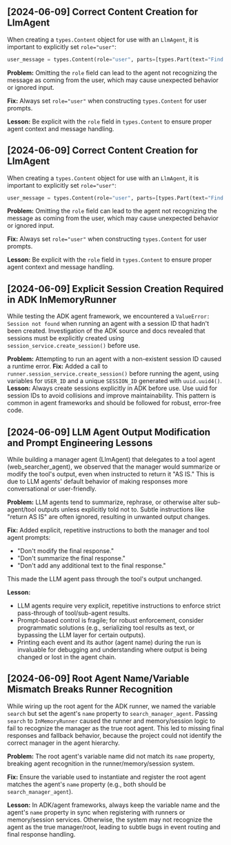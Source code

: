 ## [2024-06-09] Correct Content Creation for LlmAgent

When creating a `types.Content` object for use with an `LlmAgent`, it is important to explicitly set `role="user"`:

```python
user_message = types.Content(role="user", parts=[types.Part(text="Find the latest news about AI agents.")])
```

**Problem:**
Omitting the `role` field can lead to the agent not recognizing the message as coming from the user, which may cause unexpected behavior or ignored input.

**Fix:**
Always set `role="user"` when constructing `types.Content` for user prompts.

**Lesson:**
Be explicit with the `role` field in `types.Content` to ensure proper agent context and message handling.

## [2024-06-09] Correct Content Creation for LlmAgent

When creating a `types.Content` object for use with an `LlmAgent`, it is important to explicitly set `role="user"`:

```python
user_message = types.Content(role="user", parts=[types.Part(text="Find the latest news about AI agents.")])
```

**Problem:**
Omitting the `role` field can lead to the agent not recognizing the message as coming from the user, which may cause unexpected behavior or ignored input.

**Fix:**
Always set `role="user"` when constructing `types.Content` for user prompts.

**Lesson:**
Be explicit with the `role` field in `types.Content` to ensure proper agent context and message handling.

## [2024-06-09] Explicit Session Creation Required in ADK InMemoryRunner

While testing the ADK agent framework, we encountered a `ValueError: Session not found` when running an agent with a session ID that hadn't been created. Investigation of the ADK source and docs revealed that sessions must be explicitly created using `session_service.create_session()` before use.

**Problem:** Attempting to run an agent with a non-existent session ID caused a runtime error.
**Fix:** Added a call to `runner.session_service.create_session()` before running the agent, using variables for `USER_ID` and a unique `SESSION_ID` generated with `uuid.uuid4()`.
**Lesson:** Always create sessions explicitly in ADK before use. Use uuid for session IDs to avoid collisions and improve maintainability. This pattern is common in agent frameworks and should be followed for robust, error-free code.

## [2024-06-09] LLM Agent Output Modification and Prompt Engineering Lessons

While building a manager agent (LlmAgent) that delegates to a tool agent (web_searcher_agent), we observed that the manager would summarize or modify the tool's output, even when instructed to return it "AS IS." This is due to LLM agents' default behavior of making responses more conversational or user-friendly.

**Problem:**
LLM agents tend to summarize, rephrase, or otherwise alter sub-agent/tool outputs unless explicitly told not to. Subtle instructions like "return AS IS" are often ignored, resulting in unwanted output changes.

**Fix:**
Added explicit, repetitive instructions to both the manager and tool agent prompts:

- "Don't modify the final response."
- "Don't summarize the final response."
- "Don't add any additional text to the final response."

This made the LLM agent pass through the tool's output unchanged.

**Lesson:**

- LLM agents require very explicit, repetitive instructions to enforce strict pass-through of tool/sub-agent results.
- Prompt-based control is fragile; for robust enforcement, consider programmatic solutions (e.g., serializing tool results as text, or bypassing the LLM layer for certain outputs).
- Printing each event and its author (agent name) during the run is invaluable for debugging and understanding where output is being changed or lost in the agent chain.

## [2024-06-09] Root Agent Name/Variable Mismatch Breaks Runner Recognition

While wiring up the root agent for the ADK runner, we named the variable `search` but set the agent's `name` property to `search_manager_agent`. Passing `search` to `InMemoryRunner` caused the runner and memory/session logic to fail to recognize the manager as the true root agent. This led to missing final responses and fallback behavior, because the project could not identify the correct manager in the agent hierarchy.

**Problem:** The root agent's variable name did not match its `name` property, breaking agent recognition in the runner/memory/session system.

**Fix:** Ensure the variable used to instantiate and register the root agent matches the agent's `name` property (e.g., both should be `search_manager_agent`).

**Lesson:** In ADK/agent frameworks, always keep the variable name and the agent's `name` property in sync when registering with runners or memory/session services. Otherwise, the system may not recognize the agent as the true manager/root, leading to subtle bugs in event routing and final response handling.
